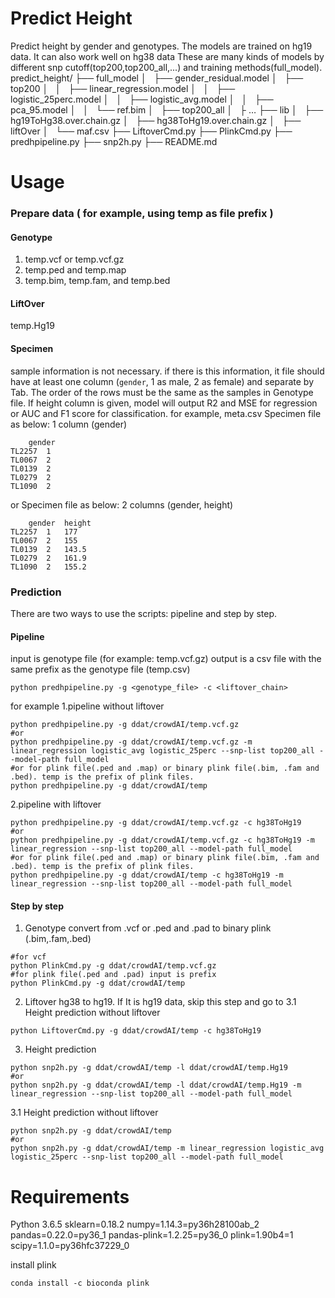 Predict Height
==============

Predict height by gender and genotypes.
The models are trained on hg19 data.
It can also work well on hg38 data
These are many kinds of models by different snp cutoff(top200,top200_all,...) and training methods(full_model). 
predict_height/
├── full_model
│   ├── gender_residual.model
│   ├── top200
│   │   ├── linear_regression.model
│   │   ├── logistic_25perc.model
│   │   ├── logistic_avg.model
│   │   ├── pca_95.model
│   │   └── ref.bim
│   ├── top200_all
│   ├         …
├── lib
│   ├── hg19ToHg38.over.chain.gz
│   ├── hg38ToHg19.over.chain.gz
│   ├── liftOver
│   └── maf.csv
├── LiftoverCmd.py
├── PlinkCmd.py
├── predhpipeline.py
├── snp2h.py
├── README.md

# Usage

### Prepare data ( for example, using temp as file prefix )

#### Genotype 
1. temp.vcf or temp.vcf.gz
2. temp.ped and temp.map 
3. temp.bim, temp.fam, and temp.bed

#### LiftOver
temp.Hg19

#### Specimen
sample information is not necessary. if there is this information, it file should have at least one column (`gender`, 1 as male, 2 as female) and separate by Tab. The order of the rows must be the same as the samples in Genotype file. If height column is given, model will output R2 and MSE for regression or AUC and F1 score for classification.
for example, meta.csv 
Specimen file as below: 1 column (gender)
```
	gender
TL2257	1
TL0067	2
TL0139	2
TL0279	2
TL1090	2
```
or Specimen file as below: 2 columns (gender, height)
```
	gender	height
TL2257	1	177
TL0067	2	155
TL0139	2	143.5
TL0279	2	161.9
TL1090	2	155.2
```

### Prediction
There are two ways to use the scripts: pipeline and step by step.

#### Pipeline
input is genotype file (for example: temp.vcf.gz)
output is a csv file with the same prefix as the genotype file (temp.csv)
```
python predhpipeline.py -g <genotype_file> -c <liftover_chain>
```
for example 
1.pipeline without liftover
```
python predhpipeline.py -g ddat/crowdAI/temp.vcf.gz 
#or
python predhpipeline.py -g ddat/crowdAI/temp.vcf.gz -m linear_regression logistic_avg logistic_25perc --snp-list top200_all --model-path full_model
#or for plink file(.ped and .map) or binary plink file(.bim, .fam and .bed). temp is the prefix of plink files.
python predhpipeline.py -g ddat/crowdAI/temp
```

2.pipeline with liftover
```
python predhpipeline.py -g ddat/crowdAI/temp.vcf.gz -c hg38ToHg19
#or
python predhpipeline.py -g ddat/crowdAI/temp.vcf.gz -c hg38ToHg19 -m linear_regression --snp-list top200_all --model-path full_model
#or for plink file(.ped and .map) or binary plink file(.bim, .fam and .bed). temp is the prefix of plink files.
python predhpipeline.py -g ddat/crowdAI/temp -c hg38ToHg19 -m linear_regression --snp-list top200_all --model-path full_model
```

#### Step by step
1. Genotype convert from .vcf or .ped and .pad to binary plink (.bim,.fam,.bed)
```
#for vcf
python PlinkCmd.py -g ddat/crowdAI/temp.vcf.gz
#for plink file(.ped and .pad) input is prefix
python PlinkCmd.py -g ddat/crowdAI/temp
```
2. Liftover hg38 to hg19. If It is hg19 data, skip this step and go to 3.1 Height prediction without liftover
```
python LiftoverCmd.py -g ddat/crowdAI/temp -c hg38ToHg19
```
3. Height prediction
```
python snp2h.py -g ddat/crowdAI/temp -l ddat/crowdAI/temp.Hg19
#or
python snp2h.py -g ddat/crowdAI/temp -l ddat/crowdAI/temp.Hg19 -m linear_regression --snp-list top200_all --model-path full_model
```
3.1 Height prediction without liftover
```
python snp2h.py -g ddat/crowdAI/temp
#or
python snp2h.py -g ddat/crowdAI/temp -m linear_regression logistic_avg logistic_25perc --snp-list top200_all --model-path full_model
```

# Requirements
Python 3.6.5
sklearn=0.18.2
numpy=1.14.3=py36h28100ab_2
pandas=0.22.0=py36_1
pandas-plink=1.2.25=py36_0
plink=1.90b4=1
scipy=1.1.0=py36hfc37229_0

install plink
```
conda install -c bioconda plink
```
